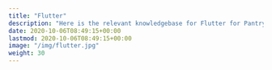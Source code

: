 ```yaml
---
title: "Flutter"
description: "Here is the relevant knowledgebase for Flutter for Pantry"
date: 2020-10-06T08:49:15+00:00
lastmod: 2020-10-06T08:49:15+00:00
image: "/img/flutter.jpg"
weight: 30
---
```

